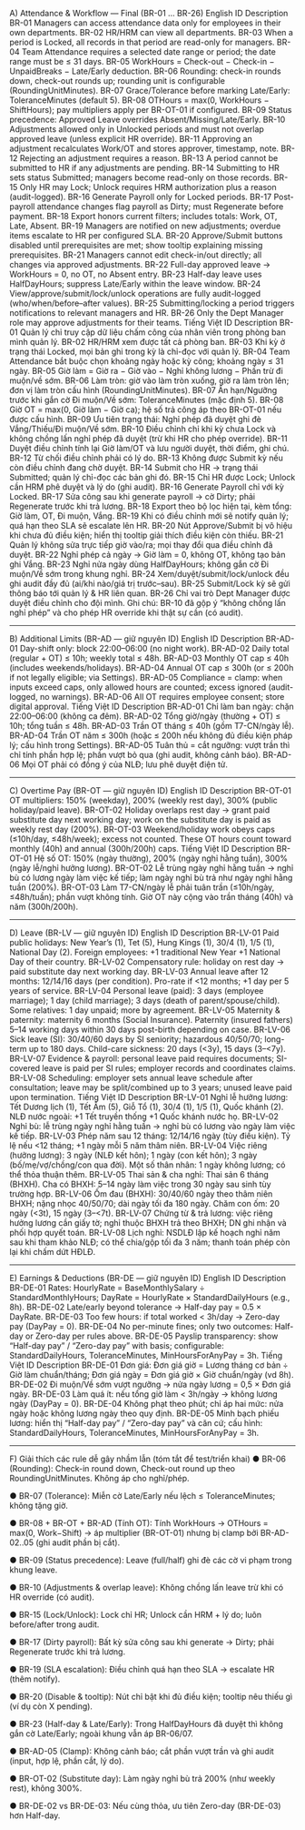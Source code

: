 A) Attendance & Workflow — Final (BR-01 … BR-26)
English
ID	Description
BR-01	Managers can access attendance data only for employees in their own departments.
BR-02	HR/HRM can view all departments.
BR-03	When a period is Locked, all records in that period are read-only for managers.
BR-04	Team Attendance requires a selected date range or period; the date range must be ≤ 31 days.
BR-05	WorkHours = Check-out − Check-in − UnpaidBreaks − Late/Early deduction.
BR-06	Rounding: check-in rounds down, check-out rounds up; rounding unit is configurable (RoundingUnitMinutes).
BR-07	Grace/Tolerance before marking Late/Early: ToleranceMinutes (default 5).
BR-08	OTHours = max(0, WorkHours − ShiftHours); pay multipliers apply per BR-OT-01 if configured.
BR-09	Status precedence: Approved Leave overrides Absent/Missing/Late/Early.
BR-10	Adjustments allowed only in Unlocked periods and must not overlap approved leave (unless explicit HR override).
BR-11	Approving an adjustment recalculates Work/OT and stores approver, timestamp, note.
BR-12	Rejecting an adjustment requires a reason.
BR-13	A period cannot be submitted to HR if any adjustments are pending.
BR-14	Submitting to HR sets status Submitted; managers become read-only on those records.
BR-15	Only HR may Lock; Unlock requires HRM authorization plus a reason (audit-logged).
BR-16	Generate Payroll only for Locked periods.
BR-17	Post-payroll attendance changes flag payroll as Dirty; must Regenerate before payment.
BR-18	Export honors current filters; includes totals: Work, OT, Late, Absent.
BR-19	Managers are notified on new adjustments; overdue items escalate to HR per configured SLA.
BR-20	Approve/Submit buttons disabled until prerequisites are met; show tooltip explaining missing prerequisites.
BR-21	Managers cannot edit check-in/out directly; all changes via approved adjustments.
BR-22	Full-day approved leave → WorkHours = 0, no OT, no Absent entry.
BR-23	Half-day leave uses HalfDayHours; suppress Late/Early within the leave window.
BR-24	View/approve/submit/lock/unlock operations are fully audit-logged (who/when/before–after values).
BR-25	Submitting/locking a period triggers notifications to relevant managers and HR.
BR-26	Only the Dept Manager role may approve adjustments for their teams.
Tiếng Việt
ID	Description
BR-01	Quản lý chỉ truy cập dữ liệu chấm công của nhân viên trong phòng ban mình quản lý.
BR-02	HR/HRM xem được tất cả phòng ban.
BR-03	Khi kỳ ở trạng thái Locked, mọi bản ghi trong kỳ là chỉ-đọc với quản lý.
BR-04	Team Attendance bắt buộc chọn khoảng ngày hoặc kỳ công; khoảng ngày ≤ 31 ngày.
BR-05	Giờ làm = Giờ ra − Giờ vào − Nghỉ không lương − Phần trừ đi muộn/về sớm.
BR-06	Làm tròn: giờ vào làm tròn xuống, giờ ra làm tròn lên; đơn vị làm tròn cấu hình (RoundingUnitMinutes).
BR-07	Ân hạn/Ngưỡng trước khi gắn cờ Đi muộn/Về sớm: ToleranceMinutes (mặc định 5).
BR-08	Giờ OT = max(0, Giờ làm − Giờ ca); hệ số trả công áp theo BR-OT-01 nếu được cấu hình.
BR-09	Ưu tiên trạng thái: Nghỉ phép đã duyệt ghi đè Vắng/Thiếu/Đi muộn/Về sớm.
BR-10	Điều chỉnh chỉ khi kỳ chưa Lock và không chồng lấn nghỉ phép đã duyệt (trừ khi HR cho phép override).
BR-11	Duyệt điều chỉnh tính lại Giờ làm/OT và lưu người duyệt, thời điểm, ghi chú.
BR-12	Từ chối điều chỉnh phải có lý do.
BR-13	Không được Submit kỳ nếu còn điều chỉnh đang chờ duyệt.
BR-14	Submit cho HR → trạng thái Submitted; quản lý chỉ-đọc các bản ghi đó.
BR-15	Chỉ HR được Lock; Unlock cần HRM phê duyệt và lý do (ghi audit).
BR-16	Generate Payroll chỉ với kỳ Locked.
BR-17	Sửa công sau khi generate payroll → cờ Dirty; phải Regenerate trước khi trả lương.
BR-18	Export theo bộ lọc hiện tại, kèm tổng: Giờ làm, OT, Đi muộn, Vắng.
BR-19	Khi có điều chỉnh mới sẽ notify quản lý; quá hạn theo SLA sẽ escalate lên HR.
BR-20	Nút Approve/Submit bị vô hiệu khi chưa đủ điều kiện; hiển thị tooltip giải thích điều kiện còn thiếu.
BR-21	Quản lý không sửa trực tiếp giờ vào/ra; mọi thay đổi qua điều chỉnh đã duyệt.
BR-22	Nghỉ phép cả ngày → Giờ làm = 0, không OT, không tạo bản ghi Vắng.
BR-23	Nghỉ nửa ngày dùng HalfDayHours; không gắn cờ Đi muộn/Về sớm trong khung nghỉ.
BR-24	Xem/duyệt/submit/lock/unlock đều ghi audit đầy đủ (ai/khi nào/giá trị trước–sau).
BR-25	Submit/Lock kỳ sẽ gửi thông báo tới quản lý & HR liên quan.
BR-26	Chỉ vai trò Dept Manager được duyệt điều chỉnh cho đội mình.
Ghi chú: BR-10 đã gộp ý “không chồng lấn nghỉ phép” và cho phép HR override khi thật sự cần (có audit).
________________________________________
B) Additional Limits (BR-AD — giữ nguyên ID)
English
ID	Description
BR-AD-01	Day-shift only: block 22:00–06:00 (no night work).
BR-AD-02	Daily total (regular + OT) ≤ 10h; weekly total ≤ 48h.
BR-AD-03	Monthly OT cap ≤ 40h (includes weekends/holidays).
BR-AD-04	Annual OT cap ≤ 300h (or ≤ 200h if not legally eligible; via Settings).
BR-AD-05	Compliance = clamp: when inputs exceed caps, only allowed hours are counted; excess ignored (audit-logged, no warnings).
BR-AD-06	All OT requires employee consent; store digital approval.
Tiếng Việt
ID	Description
BR-AD-01	Chỉ làm ban ngày: chặn 22:00–06:00 (không ca đêm).
BR-AD-02	Tổng giờ/ngày (thường + OT) ≤ 10h; tổng tuần ≤ 48h.
BR-AD-03	Trần OT tháng ≤ 40h (gồm T7-CN/ngày lễ).
BR-AD-04	Trần OT năm ≤ 300h (hoặc ≤ 200h nếu không đủ điều kiện pháp lý; cấu hình trong Settings).
BR-AD-05	Tuân thủ = cắt ngưỡng: vượt trần thì chỉ tính phần hợp lệ; phần vượt bỏ qua (ghi audit, không cảnh báo).
BR-AD-06	Mọi OT phải có đồng ý của NLĐ; lưu phê duyệt điện tử.
________________________________________
C) Overtime Pay (BR-OT — giữ nguyên ID)
English
ID	Description
BR-OT-01	OT multipliers: 150% (weekday), 200% (weekly rest day), 300% (public holiday/paid leave).
BR-OT-02	Holiday overlaps rest day → grant paid substitute day next working day; work on the substitute day is paid as weekly rest day (200%).
BR-OT-03	Weekend/holiday work obeys caps (≤10h/day, ≤48h/week); excess not counted. These OT hours count toward monthly (40h) and annual (300h/200h) caps.
Tiếng Việt
ID	Description
BR-OT-01	Hệ số OT: 150% (ngày thường), 200% (ngày nghỉ hằng tuần), 300% (ngày lễ/nghỉ hưởng lương).
BR-OT-02	Lễ trùng ngày nghỉ hằng tuần → nghỉ bù có lương ngày làm việc kế tiếp; làm ngày nghỉ bù trả như ngày nghỉ hằng tuần (200%).
BR-OT-03	Làm T7-CN/ngày lễ phải tuân trần (≤10h/ngày, ≤48h/tuần); phần vượt không tính. Giờ OT này cộng vào trần tháng (40h) và năm (300h/200h).
________________________________________
D) Leave (BR-LV — giữ nguyên ID)
English
ID	Description
BR-LV-01	Paid public holidays: New Year’s (1), Tet (5), Hung Kings (1), 30/4 (1), 1/5 (1), National Day (2). Foreign employees: +1 traditional New Year +1 National Day of their country.
BR-LV-02	Compensatory rule: holiday on rest day → paid substitute day next working day.
BR-LV-03	Annual leave after 12 months: 12/14/16 days (per condition). Pro-rate if <12 months; +1 day per 5 years of service.
BR-LV-04	Personal leave (paid): 3 days (employee marriage); 1 day (child marriage); 3 days (death of parent/spouse/child). Some relatives: 1 day unpaid; more by agreement.
BR-LV-05	Maternity & paternity: maternity 6 months (Social Insurance). Paternity (insured fathers) 5–14 working days within 30 days post-birth depending on case.
BR-LV-06	Sick leave (SI): 30/40/60 days by SI seniority; hazardous 40/50/70; long-term up to 180 days. Child-care sickness: 20 days (<3y), 15 days (3–<7y).
BR-LV-07	Evidence & payroll: personal leave paid requires documents; SI-covered leave is paid per SI rules; employer records and coordinates claims.
BR-LV-08	Scheduling: employer sets annual leave schedule after consultation; leave may be split/combined up to 3 years; unused leave paid upon termination.
Tiếng Việt
ID	Description
BR-LV-01	Nghỉ lễ hưởng lương: Tết Dương lịch (1), Tết Âm (5), Giỗ Tổ (1), 30/4 (1), 1/5 (1), Quốc khánh (2). NLĐ nước ngoài: +1 Tết truyền thống +1 Quốc khánh nước họ.
BR-LV-02	Nghỉ bù: lễ trùng ngày nghỉ hằng tuần → nghỉ bù có lương vào ngày làm việc kế tiếp.
BR-LV-03	Phép năm sau 12 tháng: 12/14/16 ngày (tùy điều kiện). Tỷ lệ nếu <12 tháng; +1 ngày mỗi 5 năm thâm niên.
BR-LV-04	Việc riêng (hưởng lương): 3 ngày (NLĐ kết hôn); 1 ngày (con kết hôn); 3 ngày (bố/mẹ/vợ/chồng/con qua đời). Một số thân nhân: 1 ngày không lương; có thể thỏa thuận thêm.
BR-LV-05	Thai sản & cha nghỉ: Thai sản 6 tháng (BHXH). Cha có BHXH: 5–14 ngày làm việc trong 30 ngày sau sinh tùy trường hợp.
BR-LV-06	Ốm đau (BHXH): 30/40/60 ngày theo thâm niên BHXH; nặng nhọc 40/50/70; dài ngày tối đa 180 ngày. Chăm con ốm: 20 ngày (<3t), 15 ngày (3–<7t).
BR-LV-07	Chứng từ & trả lương: việc riêng hưởng lương cần giấy tờ; nghỉ thuộc BHXH trả theo BHXH; DN ghi nhận và phối hợp quyết toán.
BR-LV-08	Lịch nghỉ: NSDLĐ lập kế hoạch nghỉ năm sau khi tham khảo NLĐ; có thể chia/gộp tối đa 3 năm; thanh toán phép còn lại khi chấm dứt HĐLĐ.
________________________________________
E) Earnings & Deductions (BR-DE — giữ nguyên ID)
English
ID	Description
BR-DE-01	Rates: HourlyRate = BaseMonthlySalary ÷ StandardMonthlyHours; DayRate = HourlyRate × StandardDailyHours (e.g., 8h).
BR-DE-02	Late/early beyond tolerance → Half-day pay = 0.5 × DayRate.
BR-DE-03	Too few hours: if total worked < 3h/day → Zero-day pay (DayPay = 0).
BR-DE-04	No per-minute fines; only two outcomes: Half-day or Zero-day per rules above.
BR-DE-05	Payslip transparency: show “Half-day pay” / “Zero-day pay” with basis; configurable: StandardDailyHours, ToleranceMinutes, MinHoursForAnyPay = 3h.
Tiếng Việt
ID	Description
BR-DE-01	Đơn giá: Đơn giá giờ = Lương tháng cơ bản ÷ Giờ làm chuẩn/tháng; Đơn giá ngày = Đơn giá giờ × Giờ chuẩn/ngày (vd 8h).
BR-DE-02	Đi muộn/Về sớm vượt ngưỡng → nửa ngày lương = 0,5 × Đơn giá ngày.
BR-DE-03	Làm quá ít: nếu tổng giờ làm < 3h/ngày → không lương ngày (DayPay = 0).
BR-DE-04	Không phạt theo phút; chỉ áp hai mức: nửa ngày hoặc không lương ngày theo quy định.
BR-DE-05	Minh bạch phiếu lương: hiển thị “Half-day pay” / “Zero-day pay” và căn cứ; cấu hình: StandardDailyHours, ToleranceMinutes, MinHoursForAnyPay = 3h.
________________________________________
F) Giải thích các rule dễ gây nhầm lẫn (tóm tắt để test/triển khai)
●	BR-06 (Rounding): Check-in round down, Check-out round up theo RoundingUnitMinutes. Không áp cho nghỉ/phép.

●	BR-07 (Tolerance): Miễn cờ Late/Early nếu lệch ≤ ToleranceMinutes; không tặng giờ.

●	BR-08 + BR-OT + BR-AD (Tính OT): Tính WorkHours → OTHours = max(0, Work−Shift) → áp multiplier (BR-OT-01) nhưng bị clamp bởi BR-AD-02..05 (ghi audit phần bị cắt).

●	BR-09 (Status precedence): Leave (full/half) ghi đè các cờ vi phạm trong khung leave.

●	BR-10 (Adjustments & overlap leave): Không chồng lấn leave trừ khi có HR override (có audit).

●	BR-15 (Lock/Unlock): Lock chỉ HR; Unlock cần HRM + lý do; luôn before/after trong audit.

●	BR-17 (Dirty payroll): Bất kỳ sửa công sau khi generate → Dirty; phải Regenerate trước khi trả lương.

●	BR-19 (SLA escalation): Điều chỉnh quá hạn theo SLA → escalate HR (thêm notify).

●	BR-20 (Disable & tooltip): Nút chỉ bật khi đủ điều kiện; tooltip nêu thiếu gì (ví dụ còn X pending).

●	BR-23 (Half-day & Late/Early): Trong HalfDayHours đã duyệt thì không gắn cờ Late/Early; ngoài khung vẫn áp BR-06/07.

●	BR-AD-05 (Clamp): Không cảnh báo; cắt phần vượt trần và ghi audit (input, hợp lệ, phần cắt, lý do).

●	BR-OT-02 (Substitute day): Làm ngày nghỉ bù trả 200% (như weekly rest), không 300%.

●	BR-DE-02 vs BR-DE-03: Nếu cùng thỏa, ưu tiên Zero-day (BR-DE-03) hơn Half-day.

